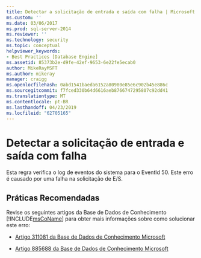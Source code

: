 ```yaml
---
title: Detectar a solicitação de entrada e saída com falha | Microsoft Docs
ms.custom: ''
ms.date: 03/06/2017
ms.prod: sql-server-2014
ms.reviewer: ''
ms.technology: security
ms.topic: conceptual
helpviewer_keywords:
- Best Practices [Database Engine]
ms.assetid: 85373b2e-d9fe-42ef-9653-6e22fe5ecab0
author: MikeRayMSFT
ms.author: mikeray
manager: craigg
ms.openlocfilehash: 0abd1541baeda6152a80980e85e6c902b45e886c
ms.sourcegitcommit: f7fced330b64d6616aeb8766747295807c92dd41
ms.translationtype: MT
ms.contentlocale: pt-BR
ms.lasthandoff: 04/23/2019
ms.locfileid: "62705165"
---
```

# <a name="detect-failed-input-output-request"></a>Detectar a solicitação de entrada e saída com falha
  Esta regra verifica o log de eventos do sistema para o EventId 50. Este erro é causado por uma falha na solicitação de E/S.  
  
## <a name="best-practices-recommendations"></a>Práticas Recomendadas  
 Revise os seguintes artigos da Base de Dados de Conhecimento [!INCLUDE[msCoName](../../includes/msconame-md.md)] para obter mais informações sobre como solucionar este erro:  
  
-   [Artigo 311081 da Base de Dados de Conhecimento Microsoft](https://go.microsoft.com/fwlink/?linkid=117744)  
  
-   [Artigo 885688 da Base de Dados de Conhecimento Microsoft](https://go.microsoft.com/fwlink/?linkid=117745)  
  
  
